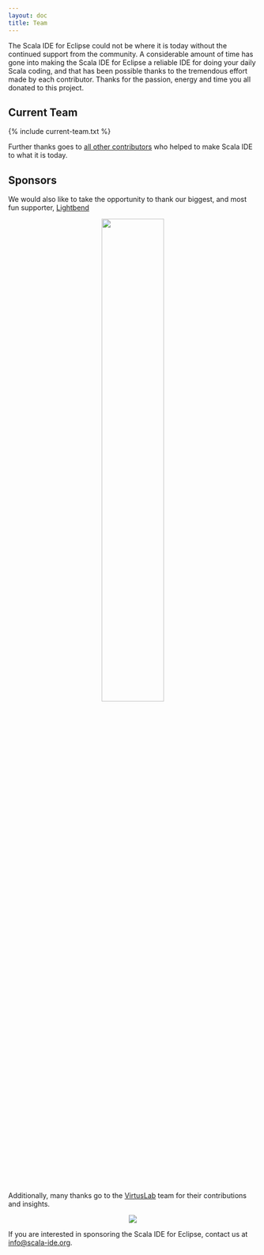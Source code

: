 ```yaml
---
layout: doc
title: Team
---
```


The Scala IDE for Eclipse could not be where it is today without the continued support from the community. A considerable amount of time has gone into making the Scala IDE for Eclipse a reliable IDE for doing your daily Scala coding, and that has been possible thanks to the tremendous effort made by each contributor. Thanks for the passion, energy and time you all donated to this project.

## Current Team

{% include current-team.txt %}

Further thanks goes to [all other contributors](https://github.com/scala-ide/scala-ide/graphs/contributors) who helped to make Scala IDE to what it is today.

## Sponsors
We would also like to take the opportunity to thank our biggest, and most fun supporter, [Lightbend](https://www.lightbend.com/)

<center><a href="https://www.lightbend.com"><img src="{{ site.baseurl }}/resources/images/typesafe.png" width="50%" height="50%"></a></center>

Additionally, many thanks go to the [VirtusLab](http://virtuslab.com/) team for their contributions and insights.

<center><a href="http://virtuslab.com/"><img src="{{ site.baseurl }}/resources/images/virtuslab.png"></a></center>

If you are interested in sponsoring the Scala IDE for Eclipse, contact us at [info@scala-ide.org](mailto:info@scala-ide.org).
